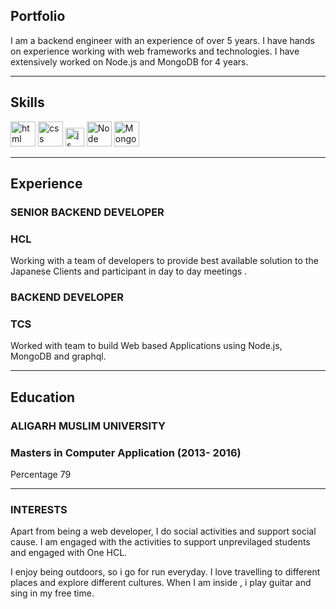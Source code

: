 ## Portfolio

I am a backend engineer with an experience of over 5 years. I have hands on experience working with web frameworks and technologies. I have extensively worked on Node.js and MongoDB for 4 years.

---

## Skills

<p align='left'>
  <img src="https://upload.wikimedia.org/wikipedia/commons/thumb/6/61/HTML5_logo_and_wordmark.svg/2048px-HTML5_logo_and_wordmark.svg.png" alt="html" width="40" height="40">
  <img src='https://upload.wikimedia.org/wikipedia/commons/thumb/d/d5/CSS3_logo_and_wordmark.svg/1200px-CSS3_logo_and_wordmark.svg.png' alt="css" width="40" height="40">
  <img src='https://upload.wikimedia.org/wikipedia/commons/6/6a/JavaScript-logo.png' height='30' width='auto' alt="js">
   <img src="https://upload.wikimedia.org/wikipedia/commons/d/d9/Node.js_logo.svg" alt="Node" width="auto" height="40"/>
   <img src="https://upload.wikimedia.org/wikipedia/commons/9/93/MongoDB_Logo.svg" alt="MongoDB" width="auto" height="40"/>
</p>

---

## Experience

### **SENIOR BACKEND DEVELOPER**
### HCL

Working with a team of developers to provide best available solution to the Japanese Clients and participant in day to day meetings . 

### **BACKEND DEVELOPER**
### TCS

Worked with team to build Web based Applications using Node.js, MongoDB and graphql. 

---

## Education

### **ALIGARH MUSLIM UNIVERSITY**
### Masters in Computer Application (2013- 2016)
Percentage 79

---

### INTERESTS
Apart from being a web developer, I do social activities and support social cause. I am engaged with the activities to support unprevilaged students and engaged with One HCL.

I enjoy being outdoors, so i go for run everyday. I love travelling to different places and explore different cultures. When I am inside , i play guitar and sing in my free time.
